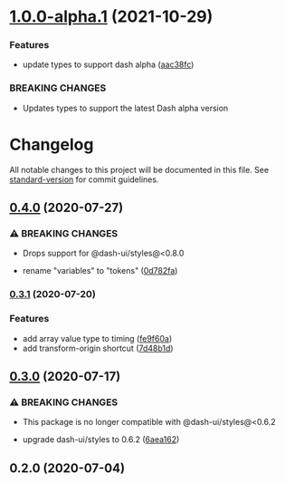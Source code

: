 # [1.0.0-alpha.1](https://github.com/dash-ui/transition/compare/v0.4.0...v1.0.0-alpha.1) (2021-10-29)

### Features

- update types to support dash alpha ([aac38fc](https://github.com/dash-ui/transition/commit/aac38fc9a32f657645f93e4396e83cf3dd3120bc))

### BREAKING CHANGES

- Updates types to support the latest Dash alpha version

# Changelog

All notable changes to this project will be documented in this file. See [standard-version](https://github.com/conventional-changelog/standard-version) for commit guidelines.

## [0.4.0](https://github.com/dash-ui/transition/compare/v0.3.1...v0.4.0) (2020-07-27)

### ⚠ BREAKING CHANGES

- Drops support for @dash-ui/styles@<0.8.0

- rename "variables" to "tokens" ([0d782fa](https://github.com/dash-ui/transition/commit/0d782faa3fb11c6e4f9955108852d366b5d37dce))

### [0.3.1](https://github.com/dash-ui/transition/compare/v0.3.0...v0.3.1) (2020-07-20)

### Features

- add array value type to timing ([fe9f60a](https://github.com/dash-ui/transition/commit/fe9f60a0960633c8363b7d130eef7f954a91d88d))
- add transform-origin shortcut ([7d48b1d](https://github.com/dash-ui/transition/commit/7d48b1d19a2b44c1a65bb393401ccdbce2b87a9c))

## [0.3.0](https://github.com/dash-ui/transition/compare/v0.2.0...v0.3.0) (2020-07-17)

### ⚠ BREAKING CHANGES

- This package is no longer compatible with @dash-ui/styles@<0.6.2

- upgrade dash-ui/styles to 0.6.2 ([6aea162](https://github.com/dash-ui/transition/commit/6aea162b7997c418515c98feb996575b374b939d))

## 0.2.0 (2020-07-04)

